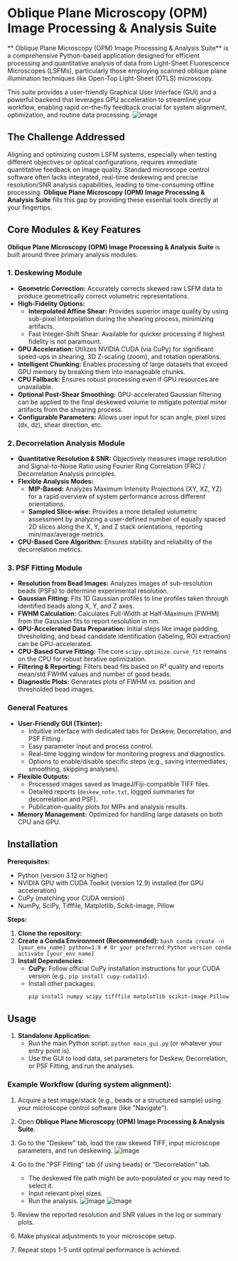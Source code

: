 # Oblique Plane Microscopy (OPM) Image Processing & Analysis Suite

** Oblique Plane Microscopy (OPM) Image Processing & Analysis Suite** is a comprehensive Python-based application designed for efficient processing and quantitative analysis of data from Light-Sheet Fluorescence Microscopes (LSFMs), particularly those employing scanned oblique plane illumination techniques like Open-Top Light-Sheet (OTLS) microscopy.

This suite provides a user-friendly Graphical User Interface (GUI) and a powerful backend that leverages GPU acceleration to streamline your workflow, enabling rapid on-the-fly feedback crucial for system alignment, optimization, and routine data processing.
![image](https://github.com/user-attachments/assets/00b1e0bc-3edb-4035-a0ad-527be8ca5978)


## The Challenge Addressed

Aligning and optimizing custom LSFM systems, especially when testing different objectives or optical configurations, requires immediate quantitative feedback on image quality. Standard microscope control software often lacks integrated, real-time deskewing and precise resolution/SNR analysis capabilities, leading to time-consuming offline processing. **Oblique Plane Microscopy (OPM) Image Processing & Analysis Suite** fills this gap by providing these essential tools directly at your fingertips.

## Core Modules & Key Features

**Oblique Plane Microscopy (OPM) Image Processing & Analysis Suite** is built around three primary analysis modules:

### 1. Deskewing Module
*   **Geometric Correction:** Accurately corrects skewed raw LSFM data to produce geometrically correct volumetric representations.
*   **High-Fidelity Options:**
    *   **Interpolated Affine Shear:** Provides superior image quality by using sub-pixel interpolation during the shearing process, minimizing artifacts.
    *   Fast Integer-Shift Shear: Available for quicker processing if highest fidelity is not paramount.
*   **GPU Acceleration:** Utilizes NVIDIA CUDA (via CuPy) for significant speed-ups in shearing, 3D Z-scaling (zoom), and rotation operations.
*   **Intelligent Chunking:** Enables processing of large datasets that exceed GPU memory by breaking them into manageable chunks.
*   **CPU Fallback:** Ensures robust processing even if GPU resources are unavailable.
*   **Optional Post-Shear Smoothing:** GPU-accelerated Gaussian filtering can be applied to the final deskewed volume to mitigate potential minor artifacts from the shearing process.
*   **Configurable Parameters:** Allows user input for scan angle, pixel sizes (dx, dz), shear direction, etc.

### 2. Decorrelation Analysis Module
*   **Quantitative Resolution & SNR:** Objectively measures image resolution and Signal-to-Noise Ratio using Fourier Ring Correlation (FRC) / Decorrelation Analysis principles.
*   **Flexible Analysis Modes:**
    *   **MIP-Based:** Analyzes Maximum Intensity Projections (XY, XZ, YZ) for a rapid overview of system performance across different orientations.
    *   **Sampled Slice-wise:** Provides a more detailed volumetric assessment by analyzing a user-defined number of equally spaced 2D slices along the X, Y, and Z stack orientations, reporting min/max/average metrics.
*   **CPU-Based Core Algorithm:** Ensures stability and reliability of the decorrelation metrics.

### 3. PSF Fitting Module
*   **Resolution from Bead Images:** Analyzes images of sub-resolution beads (PSFs) to determine experimental resolution.
*   **Gaussian Fitting:** Fits 1D Gaussian profiles to line profiles taken through identified beads along X, Y, and Z axes.
*   **FWHM Calculation:** Calculates Full-Width at Half-Maximum (FWHM) from the Gaussian fits to report resolution in nm.
*   **GPU-Accelerated Data Preparation:** Initial steps like image padding, thresholding, and bead candidate identification (labeling, ROI extraction) can be GPU-accelerated.
*   **CPU-Based Curve Fitting:** The core `scipy.optimize.curve_fit` remains on the CPU for robust iterative optimization.
*   **Filtering & Reporting:** Filters bead fits based on R² quality and reports mean/std FWHM values and number of good beads.
*   **Diagnostic Plots:** Generates plots of FWHM vs. position and thresholded bead images.

### General Features
*   **User-Friendly GUI (Tkinter):**
    *   Intuitive interface with dedicated tabs for Deskew, Decorrelation, and PSF Fitting.
    *   Easy parameter input and process control.
    *   Real-time logging window for monitoring progress and diagnostics.
    *   Options to enable/disable specific steps (e.g., saving intermediates, smoothing, skipping analyses).
*   **Flexible Outputs:**
    *   Processed images saved as ImageJ/Fiji-compatible TIFF files.
    *   Detailed reports (`deskew_note.txt`, logged summaries for decorrelation and PSF).
    *   Publication-quality plots for MIPs and analysis results.
*   **Memory Management:** Optimized for handling large datasets on both CPU and GPU.

## Installation


**Prerequisites:**
*   Python (version 3.12 or higher)
*   NVIDIA GPU with CUDA Toolkit (version 12.9) installed (for GPU acceleration)
*   CuPy (matching your CUDA version)
*   NumPy, SciPy, Tifffile, Matplotlib, Scikit-image, Pillow

**Steps:**
1.  **Clone the repository:**
   2.  **Create a Conda Environment (Recommended):**
    ```bash
    conda create -n [your_env_name] python=3.9 # Or your preferred Python version
    conda activate [your_env_name]
    ```
3.  **Install Dependencies:**
    *   **CuPy:** Follow official CuPy installation instructions for your CUDA version (e.g., `pip install cupy-cuda11x`).
    *   Install other packages:
        ```bash
        pip install numpy scipy tifffile matplotlib scikit-image Pillow
        ```
## Usage

1.  **Standalone Application:**
    *   Run the main Python script: `python main_gui.py` (or whatever your entry point is).
    *   Use the GUI to load data, set parameters for Deskew, Decorrelation, or PSF Fitting, and run the analyses.



### Example Workflow (during system alignment):
1.  Acquire a test image/stack (e.g., beads or a structured sample) using your microscope control software (like "Navigate").
2.  Open **Oblique Plane Microscopy (OPM) Image Processing & Analysis Suite**.
3.  Go to the "Deskew" tab, load the raw skewed TIFF, input microscope parameters, and run deskewing.
![image](https://github.com/user-attachments/assets/0f2d461b-60f8-4fed-bdd0-1b742528f913)

5.  Go to the "PSF Fitting" tab (if using beads) or "Decorrelation" tab.
    *   The deskewed file path might be auto-populated or you may need to select it.
    *   Input relevant pixel sizes.
    *   Run the analysis.
![image](https://github.com/user-attachments/assets/461de6ab-e9ea-4689-b315-8577f65b0428)
![image](https://github.com/user-attachments/assets/fb976809-e40f-4ac3-9bb2-a2ddc5fda9d8)

6.  Review the reported resolution and SNR values in the log or summary plots.
7.  Make physical adjustments to your microscope setup.
8.  Repeat steps 1-5 until optimal performance is achieved.

